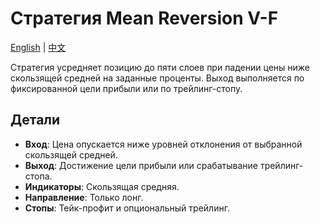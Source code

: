 # Стратегия Mean Reversion V-F
[English](README.md) | [中文](README_cn.md)

Стратегия усредняет позицию до пяти слоев при падении цены ниже скользящей средней на заданные проценты. Выход выполняется по фиксированной цели прибыли или по трейлинг-стопу.

## Детали

- **Вход**: Цена опускается ниже уровней отклонения от выбранной скользящей средней.
- **Выход**: Достижение цели прибыли или срабатывание трейлинг-стопа.
- **Индикаторы**: Скользящая средняя.
- **Направление**: Только лонг.
- **Стопы**: Тейк-профит и опциональный трейлинг.
